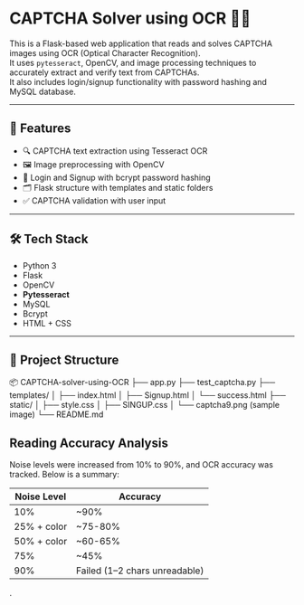  # CAPTCHA Solver using OCR 🔐🧠

This is a Flask-based web application that reads and solves CAPTCHA images using OCR (Optical Character Recognition).  
It uses `pytesseract`, OpenCV, and image processing techniques to accurately extract and verify text from CAPTCHAs.  
It also includes login/signup functionality with password hashing and MySQL database.

---

 ## 🚀 Features

- 🔍 CAPTCHA text extraction using Tesseract OCR
- 🖼️ Image preprocessing with OpenCV
- 🧾 Login and Signup with bcrypt password hashing
- 🗂️ Flask structure with templates and static folders
- ✅ CAPTCHA validation with user input

---

 ## 🛠️ Tech Stack

- Python 3
- Flask
- OpenCV
- **Pytesseract**
- MySQL
- Bcrypt
- HTML + CSS

---

## 📁 Project Structure

📦 CAPTCHA-solver-using-OCR
├── app.py
├── test_captcha.py
├── templates/
│ ├── index.html
│ ├── Signup.html
│ └── success.html 
├── static/
│ ├── style.css
│ ├── SINGUP.css
│ └── captcha9.png (sample image)
└── README.md

## Reading Accuracy Analysis

Noise levels were increased from 10% to 90%, and OCR accuracy was tracked. Below is a summary:

| Noise Level | Accuracy         |
|-------------|------------------|
| 10%         | ~90%             |
| 25% + color | ~75-80%          |
| 50% + color | ~60-65%          |
| 75%         | ~45%             |
| 90%         | Failed (1–2 chars unreadable) |

 
 .
 
